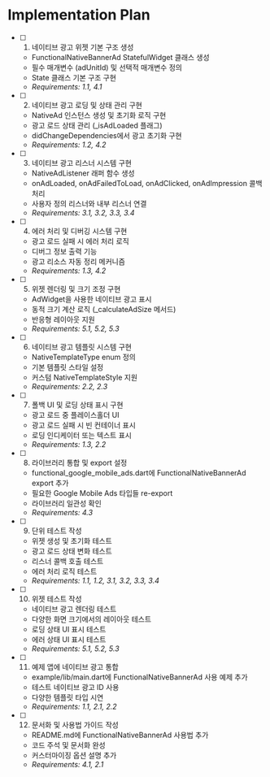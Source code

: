 # Implementation Plan

- [ ] 1. 네이티브 광고 위젯 기본 구조 생성
  - FunctionalNativeBannerAd StatefulWidget 클래스 생성
  - 필수 매개변수 (adUnitId) 및 선택적 매개변수 정의
  - State 클래스 기본 구조 구현
  - _Requirements: 1.1, 4.1_

- [ ] 2. 네이티브 광고 로딩 및 상태 관리 구현
  - NativeAd 인스턴스 생성 및 초기화 로직 구현
  - 광고 로드 상태 관리 (_isAdLoaded 플래그)
  - didChangeDependencies에서 광고 초기화 구현
  - _Requirements: 1.2, 4.2_

- [ ] 3. 네이티브 광고 리스너 시스템 구현
  - NativeAdListener 래퍼 함수 생성
  - onAdLoaded, onAdFailedToLoad, onAdClicked, onAdImpression 콜백 처리
  - 사용자 정의 리스너와 내부 리스너 연결
  - _Requirements: 3.1, 3.2, 3.3, 3.4_

- [ ] 4. 에러 처리 및 디버깅 시스템 구현
  - 광고 로드 실패 시 에러 처리 로직
  - 디버그 정보 출력 기능
  - 광고 리소스 자동 정리 메커니즘
  - _Requirements: 1.3, 4.2_

- [ ] 5. 위젯 렌더링 및 크기 조정 구현
  - AdWidget을 사용한 네이티브 광고 표시
  - 동적 크기 계산 로직 (_calculateAdSize 메서드)
  - 반응형 레이아웃 지원
  - _Requirements: 5.1, 5.2, 5.3_

- [ ] 6. 네이티브 광고 템플릿 시스템 구현
  - NativeTemplateType enum 정의
  - 기본 템플릿 스타일 설정
  - 커스텀 NativeTemplateStyle 지원
  - _Requirements: 2.2, 2.3_

- [ ] 7. 폴백 UI 및 로딩 상태 표시 구현
  - 광고 로드 중 플레이스홀더 UI
  - 광고 로드 실패 시 빈 컨테이너 표시
  - 로딩 인디케이터 또는 텍스트 표시
  - _Requirements: 1.3, 2.2_

- [ ] 8. 라이브러리 통합 및 export 설정
  - functional_google_mobile_ads.dart에 FunctionalNativeBannerAd export 추가
  - 필요한 Google Mobile Ads 타입들 re-export
  - 라이브러리 일관성 확인
  - _Requirements: 4.3_

- [ ] 9. 단위 테스트 작성
  - 위젯 생성 및 초기화 테스트
  - 광고 로드 상태 변화 테스트
  - 리스너 콜백 호출 테스트
  - 에러 처리 로직 테스트
  - _Requirements: 1.1, 1.2, 3.1, 3.2, 3.3, 3.4_

- [ ] 10. 위젯 테스트 작성
  - 네이티브 광고 렌더링 테스트
  - 다양한 화면 크기에서의 레이아웃 테스트
  - 로딩 상태 UI 표시 테스트
  - 에러 상태 UI 표시 테스트
  - _Requirements: 5.1, 5.2, 5.3_

- [ ] 11. 예제 앱에 네이티브 광고 통합
  - example/lib/main.dart에 FunctionalNativeBannerAd 사용 예제 추가
  - 테스트 네이티브 광고 ID 사용
  - 다양한 템플릿 타입 시연
  - _Requirements: 1.1, 2.1, 2.2_

- [ ] 12. 문서화 및 사용법 가이드 작성
  - README.md에 FunctionalNativeBannerAd 사용법 추가
  - 코드 주석 및 문서화 완성
  - 커스터마이징 옵션 설명 추가
  - _Requirements: 4.1, 2.1_